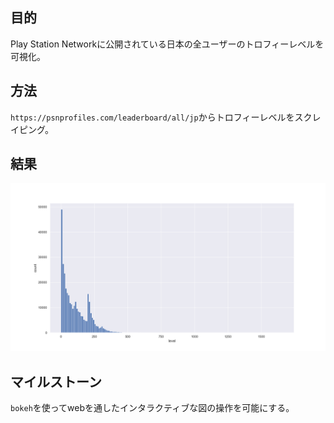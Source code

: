 ## 目的
Play Station Networkに公開されている日本の全ユーザーのトロフィーレベルを可視化。

## 方法
`https://psnprofiles.com/leaderboard/all/jp`からトロフィーレベルをスクレイピング。

## 結果
![trophy-level](./psn-player.png)

## マイルストーン
`bokeh`を使ってwebを通したインタラクティブな図の操作を可能にする。